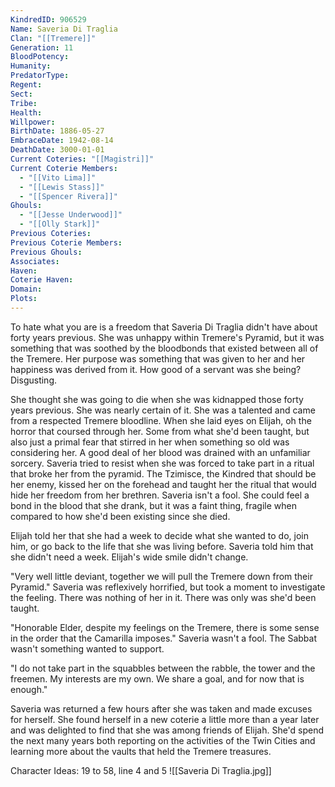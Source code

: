 ```yaml
---
KindredID: 906529
Name: Saveria Di Traglia
Clan: "[[Tremere]]"
Generation: 11
BloodPotency: 
Humanity: 
PredatorType: 
Regent: 
Sect: 
Tribe: 
Health: 
Willpower: 
BirthDate: 1886-05-27
EmbraceDate: 1942-08-14
DeathDate: 3000-01-01
Current Coteries: "[[Magistri]]"
Current Coterie Members:
  - "[[Vito Lima]]"
  - "[[Lewis Stass]]"
  - "[[Spencer Rivera]]"
Ghouls:
  - "[[Jesse Underwood]]"
  - "[[Olly Stark]]"
Previous Coteries: 
Previous Coterie Members: 
Previous Ghouls: 
Associates: 
Haven: 
Coterie Haven: 
Domain: 
Plots: 
---
```

To hate what you are is a freedom that Saveria Di Traglia didn't have about forty years previous. She was unhappy within Tremere's Pyramid, but it was something that was soothed by the bloodbonds that existed between all of the Tremere. Her purpose was something that was given to her and her happiness was derived from it. How good of a servant was she being? Disgusting. 

She thought she was going to die when she was kidnapped those forty years previous. She was nearly certain of it. She was a talented and came from a respected Tremere bloodline. When she laid eyes on Elijah, oh the horror that coursed through her. Some from what she'd been taught, but also just a primal fear that stirred in her when something so old was considering her. A good deal of her blood was drained with an unfamiliar sorcery. Saveria tried to resist when she was forced to take part in a ritual that broke her from the pyramid. The Tzimisce, the Kindred that should be her enemy, kissed her on the forehead and taught her the ritual that would hide her freedom from her brethren. Saveria isn't a fool. She could feel a bond in the blood that she drank, but it was a faint thing, fragile when compared to how she'd been existing since she died. 

Elijah told her that she had a week to decide what she wanted to do, join him, or go back to the life that she was living before. Saveria told him that she didn't need a week. Elijah's wide smile didn't change. 

"Very well little deviant, together we will pull the Tremere down from their Pyramid." Saveria was reflexively horrified, but took a moment to investigate the feeling. There was nothing of her in it. There was only was she'd been taught. 

"Honorable Elder, despite my feelings on the Tremere, there is some sense in the order that the Camarilla imposes." Saveria wasn't a fool. The Sabbat wasn't something wanted to support.

"I do not take part in the squabbles between the rabble, the tower and the freemen. My interests are my own. We share a goal, and for now that is enough."

Saveria was returned a few hours after she was taken and made excuses for herself. She found herself in a new coterie a little more than a year later and was delighted to find that she was among friends of Elijah. She'd spend the next many years both reporting on the activities of the Twin Cities and learning more about the vaults that held the Tremere treasures. 

Character Ideas: 
19 to 58, line 4 and 5
![[Saveria Di Traglia.jpg]]